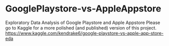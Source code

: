 # GooglePlaystore-vs-AppleAppstore
Exploratory Data Analysis of Google Playstore and Apple Appstore
Please go to Kaggle for a more polished (and published) version of this project.
https://www.kaggle.com/kendrake6/google-playstore-vs-apple-app-store-eda
